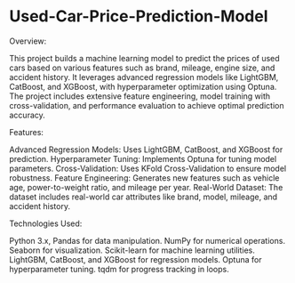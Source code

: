 # Used-Car-Price-Prediction-Model

Overview:

This project builds a machine learning model to predict the prices of used cars based on various features such as brand, mileage, engine size, and accident history. It leverages advanced regression models like LightGBM, CatBoost, and XGBoost, with hyperparameter optimization using Optuna. The project includes extensive feature engineering, model training with cross-validation, and performance evaluation to achieve optimal prediction accuracy.


Features:

Advanced Regression Models: Uses LightGBM, CatBoost, and XGBoost for prediction.
Hyperparameter Tuning: Implements Optuna for tuning model parameters.
Cross-Validation: Uses KFold Cross-Validation to ensure model robustness.
Feature Engineering: Generates new features such as vehicle age, power-to-weight ratio, and mileage per year.
Real-World Dataset: The dataset includes real-world car attributes like brand, model, mileage, and accident history.


Technologies Used:

Python 3.x, 
Pandas for data manipulation.
NumPy for numerical operations.
Seaborn for visualization.
Scikit-learn for machine learning utilities.
LightGBM, CatBoost, and XGBoost for regression models.
Optuna for hyperparameter tuning.
tqdm for progress tracking in loops.
